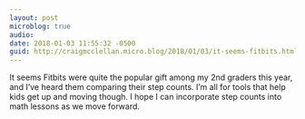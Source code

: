 ```yaml
---
layout: post
microblog: true
audio: 
date: 2018-01-03 11:55:32 -0500
guid: http://craigmcclellan.micro.blog/2018/01/03/it-seems-fitbits.html
---
```

It seems Fitbits were quite the popular gift among my 2nd graders this year, and I’ve heard them comparing their step counts. I’m all for tools that help kids get up and moving though. I hope I can incorporate step counts into math lessons as we move forward.

